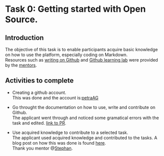# Task 0: Getting started with Open Source.

## Introduction

The objective of this task is to enable participants acquire basic knowledge on how to use the platform, especially coding on Markdown.\
Resources such as [writing on Github](https://docs.github.com/en/github/writing-on-github/getting-started-with-writing-and-formatting-on-github/basic-writing-and-formatting-syntax#links) and [Github learning lab](https://lab.github.com/) were provided by the [mentors](https://github.com/Mboalab/Mboalab_Outreachy-May-Aug-2022/tree/main/Meet_the_Mentors).

## Activities to complete

- Creating a github account.\
This was done and the account is:[petraAG](https://github.com/PetraAG)

- Go throught the documentation on how to use, write and contribute on Github.\
The applicant went through and noticed some gramatical errors with the task and edited. [link to PR](https://github.com/Mboalab/Outreachy_December_2022-March_2023-Internships-Typhoid-diagnostics-Project/pull/37).

- Use acquired knowledge to contribute to a selected task.\
The applicant used acquired knowledge and contributed to the tasks. A blog post on how this was done is found [here](https://medium.com/@agienpetra/contributing-to-mboalab-for-outreachy-internship-6e89bf86e517).
\
Thank you mentor @[Stephan](https://github.com/Fadanka).
